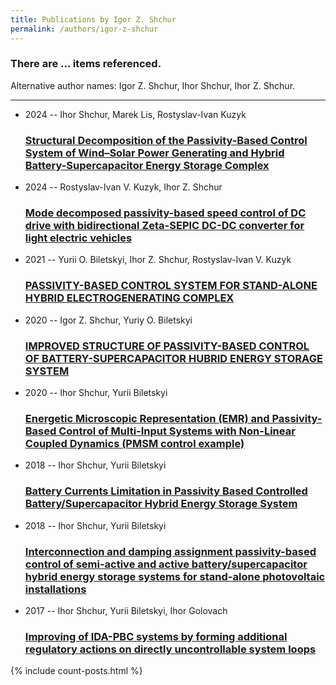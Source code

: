 ```yaml
---
title: Publications by Igor Z. Shchur
permalink: /authors/igor-z-shchur
---
```


<h3 id="number-posts">There are ... items referenced.</h3>
<p id='info-authors'>Alternative author names: Igor Z. Shchur, Ihor Shchur, Ihor Z. Shchur.</p>
<hr />
<ul class="post-list">
<li><span class='post-meta'>2024 -- Ihor Shchur, Marek Lis, Rostyslav-Ivan Kuzyk</span><h3><a class='post-link' href="{{ site.baseurl }}/structural-decomposition-of-the-passivity-based-control-system-of-wind-solar-power-generating-and-hybrid-battery-supercapacitor-energy-storage-complex">Structural Decomposition of the Passivity-Based Control System of Wind–Solar Power Generating and Hybrid Battery-Supercapacitor Energy Storage Complex</a></h3></li>
<li><span class='post-meta'>2024 -- Rostyslav-Ivan V. Kuzyk, Ihor Z. Shchur</span><h3><a class='post-link' href="{{ site.baseurl }}/mode-decomposed-passivity-based-speed-control-of-dc-drive-with-bidirectional-zeta-sepic-dc-dc-converter-for-light-electric-vehicles">Mode decomposed passivity-based speed control of DC drive with bidirectional Zeta-SEPIC DC-DC converter for light electric vehicles</a></h3></li>
<li><span class='post-meta'>2021 -- Yurii O. Biletskyi, Ihor Z. Shchur, Rostyslav-Ivan V. Kuzyk</span><h3><a class='post-link' href="{{ site.baseurl }}/passivity-based-control-system-for-stand-alone-hybrid-electrogenerating-complex">PASSIVITY-BASED CONTROL SYSTEM FOR STAND-ALONE HYBRID ELECTROGENERATING COMPLEX</a></h3></li>
<li><span class='post-meta'>2020 -- Igor Z. Shchur, Yuriy O. Biletskyi</span><h3><a class='post-link' href="{{ site.baseurl }}/improved-structure-of-passivity-based-control-of-battery-supercapacitor-hubrid-energy-storage-system">IMPROVED STRUCTURE OF PASSIVITY-BASED CONTROL OF BATTERY-SUPERCAPACITOR HUBRID ENERGY STORAGE SYSTEM</a></h3></li>
<li><span class='post-meta'>2020 -- Ihor Shchur, Yurii Biletskyi</span><h3><a class='post-link' href="{{ site.baseurl }}/energetic-microscopic-representation-emr-and-passivity-based-control-of-multi-input-systems-with-non-linear-coupled-dynamics-pmsm-control-example">Energetic Microscopic Representation (EMR) and Passivity-Based Control of Multi-Input Systems with Non-Linear Coupled Dynamics (PMSM control example)</a></h3></li>
<li><span class='post-meta'>2018 -- Ihor Shchur, Yurii Biletskyi</span><h3><a class='post-link' href="{{ site.baseurl }}/battery-currents-limitation-in-passivity-based-controlled-battery-supercapacitor-hybrid-energy-storage-system">Battery Currents Limitation in Passivity Based Controlled Battery/Supercapacitor Hybrid Energy Storage System</a></h3></li>
<li><span class='post-meta'>2018 -- Ihor Shchur, Yurii Biletskyi</span><h3><a class='post-link' href="{{ site.baseurl }}/interconnection-and-damping-assignment-passivity-based-control-of-semi-active-and-active-battery-supercapacitor-hybrid-energy-storage-systems-for-stand-alone-photovoltaic-installations">Interconnection and damping assignment passivity-based control of semi-active and active battery/supercapacitor hybrid energy storage systems for stand-alone photovoltaic installations</a></h3></li>
<li><span class='post-meta'>2017 -- Ihor Shchur, Yurii Biletskyi, Ihor Golovach</span><h3><a class='post-link' href="{{ site.baseurl }}/improving-of-ida-pbc-systems-by-forming-additional-regulatory-actions-on-directly-uncontrollable-system-loops">Improving of IDA-PBC systems by forming additional regulatory actions on directly uncontrollable system loops</a></h3></li>

</ul>
{% include count-posts.html %}
